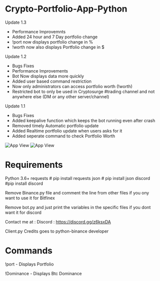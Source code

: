# Crypto-Portfolio-App-Python
Update 1.3

- Performance Improvemnts
- Added 24 hour and 7 Day portfolio change
- !port now displays portfolio change in %
- !worth now also displays Portfolio change in $

Update 1.2

- Bugs Fixes
- Performance Improvements
- Bot Now displays data more quickly
- Added user based command restriction
- Now only administrators can access portfolio worth (!worth)
- Restricted bot to only be used in Cryptosurge #trading channel and not anywhere else (DM or any other server/channel)


Update 1.1

- Bugs Fixes
- Added keepalive function which keeps the bot running even after crash
- Removed timely Automatic portfolio update
- Added Realtime portfolio update when users asks for it
- Added seperate command to check Portfolio Worth

![App View](https://i.imgur.com/S4UHrq5.png)
![App View](https://i.imgur.com/tLW7Kj4.png)

# Requirements
Python 3.6+
requests  # pip install requests
json  # pip install json
discord #pip install discord

Remove Binance.py file and comment the line from other files if you ony want to use it for Bitfinex

Remove bot.py and just print the variables in the specific files if you dont want it for discord

Contact me at : Discord : https://discord.gg/z6ksxDA

Client.py Credits goes to python-binance developer

# Commands
!port - Displays Portfolio

!Dominance - Displays Btc Dominance

